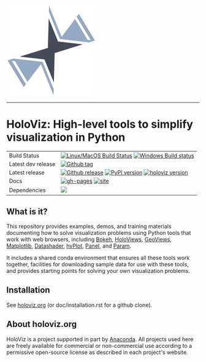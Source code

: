 <img src="https://github.com/holoviz/holoviz/blob/master/doc/_static/holoviz-logo.svg"><br>

-----------------

# HoloViz: High-level tools to simplify visualization in Python

|    |    |
| --- | --- |
| Build Status | [![Linux/MacOS Build Status](https://travis-ci.org/holoviz/holoviz.svg?branch=master)](https://travis-ci.org/holoviz/holoviz) [![Windows Build status](https://img.shields.io/appveyor/ci/holoviz-developers/holoviz/master.svg?logo=appveyor)](https://ci.appveyor.com/project/holoviz-developers/holoviz/branch/master) |
| Latest dev release | [![Github tag](https://img.shields.io/github/tag/holoviz/holoviz.svg?label=tag&colorB=11ccbb)](https://github.com/holoviz/holoviz/tags) |
| Latest release | [![Github release](https://img.shields.io/github/release/holoviz/holoviz.svg?label=tag&colorB=11ccbb)](https://github.com/holoviz/holoviz/releases) [![PyPI version](https://img.shields.io/pypi/v/holoviz.svg?colorB=cc77dd)](https://pypi.python.org/pypi/holoviz) [![holoviz version](https://img.shields.io/conda/v/pyviz/holoviz.svg?colorB=4488ff&style=flat)](https://anaconda.org/pyviz/holoviz) |
| Docs | [![gh-pages](https://img.shields.io/github/last-commit/holoviz/holoviz/gh-pages.svg)](https://github.com/holoviz/holoviz/tree/gh-pages) [![site](https://img.shields.io/website-up-down-green-red/http/holoviz.org.svg)](http://holoviz.org) |
| Dependencies | [![](https://img.shields.io/website-up-down-green-red/http/status.pyviz.org.svg?label=status-dashboard)](http://status.pyviz.org/) |


## What is it?

This repository provides examples, demos, and training materials
documenting how to solve visualization problems using Python
tools that work with web browsers, including
[Bokeh](https://bokeh.org),
[HoloViews](https://holoviews.org),
[GeoViews](http://geoviews.org),
[Matplotlib](https://matplotlib.org),
[Datashader](https://datashader.org),
[hvPlot](http://hvplot.pyviz.org),
[Panel](http://panel.pyviz.org), and
[Param](https://param.pyviz.org).

It includes a shared conda environment that ensures all these tools work together,
facilities for downloading sample data for use with these tools, and provides
starting points for solving your own visualization problems.


## Installation

See [holoviz.org](http://holoviz.org/installation.html) (or doc/installation.rst for a github clone).


## About holoviz.org

HoloViz is a project supported in part by [Anaconda](https://anaconda.com).
All projects used here are freely available for commercial or
non-commercial use according to a permissive open-source license as
described in each project's website.
